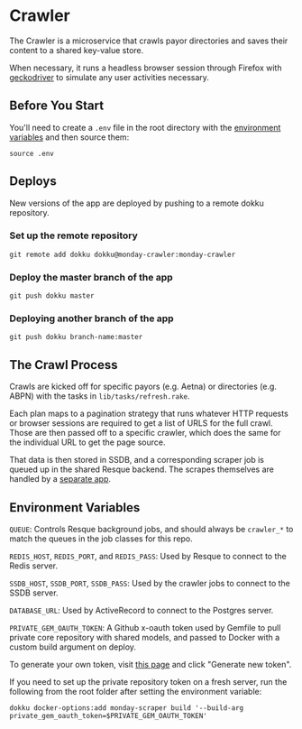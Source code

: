 # Crawler

The Crawler is a microservice that crawls payor directories and saves their content to a shared key-value store.

When necessary, it runs a headless browser session through Firefox with [geckodriver](https://github.com/mozilla/geckodriver/) to simulate any user activities necessary.

## Before You Start

You'll need to create a `.env` file in the root directory with the [environment variables](#environment-variables) and then source them:

    source .env

## Deploys

New versions of the app are deployed by pushing to a remote dokku repository. 

### Set up the remote repository

    git remote add dokku dokku@monday-crawler:monday-crawler

### Deploy the master branch of the app

    git push dokku master

### Deploying another branch of the app

    git push dokku branch-name:master

## The Crawl Process

Crawls are kicked off for specific payors (e.g. Aetna) or directories (e.g. ABPN) with the tasks in `lib/tasks/refresh.rake`.

Each plan maps to a pagination strategy that runs whatever HTTP requests or browser sessions are required to get a list of URLS for the full crawl. Those are then passed off to a specific crawler, which does the same for the individual URL to get the page source. 

That data is then stored in SSDB, and a corresponding scraper job is queued up in the shared Resque backend. The scrapes themselves are handled by a [separate app](https://github.com/MondayHealth/scraper).

## Environment Variables

`QUEUE`: Controls Resque background jobs, and should always be `crawler_*` to match the queues in the job classes for this repo.

`REDIS_HOST`, `REDIS_PORT`, and `REDIS_PASS`: Used by Resque to connect to the Redis server.

`SSDB_HOST`, `SSDB_PORT`, `SSDB_PASS`: Used by the crawler jobs to connect to the SSDB server.

`DATABASE_URL`: Used by ActiveRecord to connect to the Postgres server.

`PRIVATE_GEM_OAUTH_TOKEN`: A Github x-oauth token used by Gemfile to pull private core repository with shared models, and passed to Docker with a custom build argument on deploy. 

To generate your own token, visit [this page](https://github.com/settings/tokens) and click "Generate new token".

If you need to set up the private repository token on a fresh server, run the following from the root folder after setting the environment variable: 

    dokku docker-options:add monday-scraper build '--build-arg private_gem_oauth_token=$PRIVATE_GEM_OAUTH_TOKEN'
